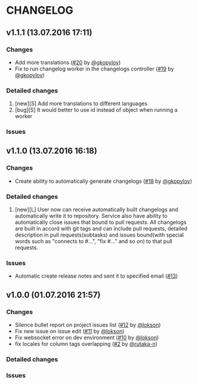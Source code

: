 # CHANGELOG

## v1.1.1 (13.07.2016 17:11)

### Changes

* Add more translations ([#20](https://github.com/technoeleganceteam/kanban_on_rails/pull/20) by [@gkopylov](https://github.com/gkopylov))
* Fix to run changelog worker in the changelogs controller ([#19](https://github.com/technoeleganceteam/kanban_on_rails/pull/19) by [@gkopylov](https://github.com/gkopylov))

### Detailed changes

1. [new][S] Add more translations to different languages
2. [bug][S] It would better to use id instead of object when running a worker

### Issues

## v1.1.0 (13.07.2016 16:18)

### Changes

* Create ability to automatically generate changelogs ([#18](https://github.com/technoeleganceteam/kanban_on_rails/pull/18) by [@gkopylov](https://github.com/gkopylov))

### Detailed changes

1. [new][L] User now can receive automatically built changelogs and automatically write it to repository. Service also have ability to automatically close issues that bound to pull requests. All changelogs are built in accord with git tags and can include pull requests, detailed description in pull requests(subtasks) and issues bound(with special words such as &quot;connects to #...&quot;, &quot;fix #...&quot; and so on) to that pull requests.

### Issues

* Automatic create release notes and sent it to specified email ([#13](https://github.com/technoeleganceteam/kanban_on_rails/issues/13))

## v1.0.0 (01.07.2016 21:57)

### Changes

* Silence bullet report on project issues list ([#12](https://github.com/technoeleganceteam/kanban_on_rails/pull/12) by [@lokson](https://github.com/lokson))
* Fix new issue on issue edit ([#11](https://github.com/technoeleganceteam/kanban_on_rails/pull/11) by [@lokson](https://github.com/lokson))
* Fix websocket error on dev environment ([#10](https://github.com/technoeleganceteam/kanban_on_rails/pull/10) by [@lokson](https://github.com/lokson))
* fix locales for column tags overlapping ([#2](https://github.com/technoeleganceteam/kanban_on_rails/pull/2) by [@rutaka-n](https://github.com/rutaka-n))

### Detailed changes

### Issues

